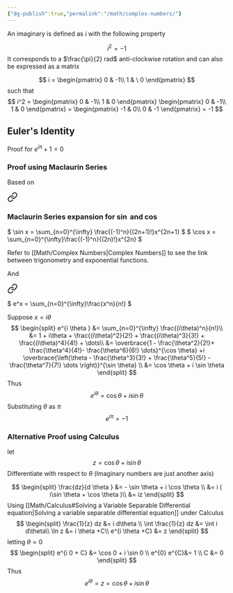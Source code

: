 ```yaml
---
{"dg-publish":true,"permalink":"/math/complex-numbers/"}
---
```



An imaginary is defined as $i$ with the following property

$$
i^2 = -1
$$
It corresponds to a $\frac{\pi}{2} rad$ anti-clockwise rotation and can also be expressed as a matrix

$$
i = \begin{pmatrix}
0 & -1\\
1 & \ 0
\end{pmatrix}
$$
such that
$$
i^2 = \begin{pmatrix}
0 & -1\\
1 & 0
\end{pmatrix}
\begin{pmatrix}
0 & -1\\
1 & 0
\end{pmatrix} = 
\begin{pmatrix}
-1 & 0\\
0 & -1
\end{pmatrix} = -1
$$
## Euler's Identity

Proof for $e^{i \pi} +1 = 0$
### Proof using Maclaurin Series
Based on 
<div class="transclusion internal-embed is-loaded"><a class="markdown-embed-link" href="/math/sequences-and-series/#maclaurin-series-expansion-for-sin-and-cos" aria-label="Open link"><svg xmlns="http://www.w3.org/2000/svg" width="24" height="24" viewBox="0 0 24 24" fill="none" stroke="currentColor" stroke-width="2" stroke-linecap="round" stroke-linejoin="round" class="svg-icon lucide-link"><path d="M10 13a5 5 0 0 0 7.54.54l3-3a5 5 0 0 0-7.07-7.07l-1.72 1.71"></path><path d="M14 11a5 5 0 0 0-7.54-.54l-3 3a5 5 0 0 0 7.07 7.07l1.71-1.71"></path></svg></a><div class="markdown-embed">



### Maclaurin Series expansion for $\sin$ and $\cos$

$
\sin x = \sum_{n=0}^{\infty} \frac{(-1)^n}{(2n+1)!}x^{2n+1}
$
$
\cos x = \sum_{n=0}^{\infty}\frac{(-1)^n}{(2n)!}x^{2n}
$

Refer to [[Math/Complex Numbers\|Complex Numbers]] to see the link between trigonometry and exponential functions.


</div></div>

And 
<div class="transclusion internal-embed is-loaded"><a class="markdown-embed-link" href="/math/sequences-and-series/#fa41a8" aria-label="Open link"><svg xmlns="http://www.w3.org/2000/svg" width="24" height="24" viewBox="0 0 24 24" fill="none" stroke="currentColor" stroke-width="2" stroke-linecap="round" stroke-linejoin="round" class="svg-icon lucide-link"><path d="M10 13a5 5 0 0 0 7.54.54l3-3a5 5 0 0 0-7.07-7.07l-1.72 1.71"></path><path d="M14 11a5 5 0 0 0-7.54-.54l-3 3a5 5 0 0 0 7.07 7.07l1.71-1.71"></path></svg></a><div class="markdown-embed">



$
e^x = \sum_{n=0}^{\infty}\frac{x^n}{n!}
$

</div></div>

Suppose $x=i\theta$
$$
\begin{split}
e^{i \theta } &= \sum_{n=0}^{\infty} \frac{(i\theta)^n}{n!}\\
&= 1 + i\theta + \frac{(i\theta)^2}{2!} + \frac{(i\theta)^3}{3!} + \frac{(i\theta)^4}{4!} + \dots\\
&= \overbrace{1 - \frac{\theta^2}{2!}+ \frac{\theta^4}{4!}- \frac{\theta^6}{6!} \dots}^{\cos \theta} +i \overbrace{\left(\theta - \frac{\theta^3}{3!} + \frac{\theta^5}{5!} - \frac{\theta^7}{7!} \dots
\right)}^{\sin \theta} \\
&= \cos \theta + i \sin \theta
\end{split}
$$
Thus
$$
e^{i\theta} = \cos \theta + i \sin \theta
$$
Substituting $\theta$ as $\pi$
$$
e^{i \pi} = -1
$$
### Alternative Proof using Calculus

let
$$
z = \cos\theta + i \sin \theta
$$
Differentiate with respect to $\theta$ (Imaginary numbers are just another axis)

$$
\begin{split}
\frac{dz}{d \theta } &= - \sin \theta + i \cos \theta \\
&= i ( i\sin \theta + \cos \theta )\\
&= iz
\end{split}
$$
Using [[Math/Calculus#Solving a Variable Separable Differential equation\|Solving a variable separable differential equation]] under Calculus
$$
\begin{split}
\frac{1}{z} dz &= i d\theta \\
\int \frac{1}{z} dz &= \int i d\theta\\
\ln z &= i \theta +C\\
e^{i \theta +C} &= z
\end{split}
$$
letting $\theta = 0$ 
$$
\begin{split}
e^{i 0 + C} &= \cos 0 + i \sin 0 \\
e^{0} e^{C}&= 1 \\
C &= 0
\end{split}
$$
Thus
$$
e^{i \theta } = z = \cos \theta + i\sin \theta
$$
